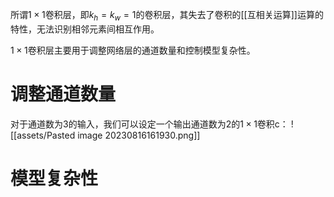 所谓$1 \times 1$卷积层，即$k_h=k_w=1$的卷积层，其失去了卷积的[[互相关运算]]运算的特性，无法识别相邻元素间相互作用。

$1 \times 1$卷积层主要用于调整网络层的通道数量和控制模型复杂性。
# 调整通道数量
对于通道数为3的输入，我们可以设定一个输出通道数为2的$1 \times 1$卷积c：
![[assets/Pasted image 20230816161930.png]]

# 模型复杂性